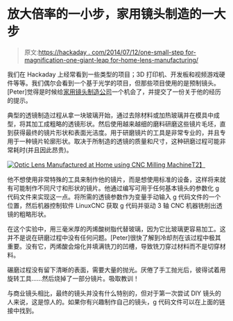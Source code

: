 # 放大倍率的一小步，家用镜头制造的一大步

> 原文:[https://hackaday . com/2014/07/12/one-small-step for-magnification-one-giant-leap for-home-lens-manufacturing/](https://hackaday.com/2014/07/12/one-small-step-for-magnification-one-giant-leap-for-home-lens-manufacturing/)

我们在 Hackaday 上经常看到一些类型的项目；3D 打印机、开发板和视频游戏硬件等等。我们偶尔会看到一个基于光学的项目，但那些项目使用的是预制镜头。[Peter]觉得是时候给[家用镜头制造公司](http://lab.whitequark.org/notes/2014-05-27/making-a-lens-using-a-cnc-mill/)一个机会了，并提交了一份关于他的经历的提示。

典型的透镜制造过程从拿一块玻璃开始，通过去除材料或加热玻璃并在模具中成型，将其加工成粗略的透镜形状。然后使用越来越细的磨料研磨这些镜片毛坯，直到获得最终的镜片形状和表面光洁度。用于研磨镜片的工具是非常专业的，并且专用于一种镜片轮廓形状。取决于所制造的透镜的质量和尺寸，这种研磨过程可能非常耗时(并且因此昂贵)。

[![Optic Lens Manufactured at Home using CNC Milling Machine](../Images/e0b2be8e99ef45cd30d020bbb4e2b47f.png)T2】](http://www.britannica.com/EBchecked/topic/336057/lens/284648/Manufacturing-optical-lenses)

他不想使用非常特殊的工具来制作他的镜片，而是想使用标准的设备，这样将来就有可能制作不同尺寸和形状的镜片。他通过编写可用于任何基本镜头的参数化 g 代码文件来实现这一点。将所需的透镜参数作为变量手动输入 g 代码文件的一个位置，然后机器控制软件 LinuxCNC 获取 g 代码并驱动 3 轴 CNC 机器铣削出透镜的粗略形状。

在这个实验中，用三毫米厚的丙烯酸树脂代替玻璃，因为它比玻璃更容易加工。这并不是说在研磨过程中没有任何问题。[Peter]很快了解到冷却剂在该过程中极其重要。没有它，丙烯酸会熔化并填满铣刀的凹槽，导致铣刀穿过材料而不是切穿材料。

碾磨过程没有留下清晰的表面，需要大量的抛光。厌倦了手工抛光后，彼得试着用旋转工具……然后烧掉了一部分镜片。吸取教训！

与商业镜头相比，最终的镜头并没有什么特别的，但对于第一次尝试 DIY 镜头的人来说，这是惊人的。如果你有兴趣制作自己的镜头，g 代码文件可以在上面的链接中找到。